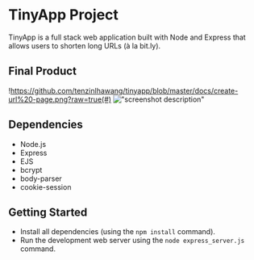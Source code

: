 # TinyApp Project

TinyApp is a full stack web application built with Node and Express that allows users to shorten long URLs (à la bit.ly).

## Final Product

!https://github.com/tenzinlhawang/tinyapp/blob/master/docs/create-url%20-page.png?raw=true(#)
!["screenshot description"](#)

## Dependencies

- Node.js
- Express
- EJS
- bcrypt
- body-parser
- cookie-session

## Getting Started

- Install all dependencies (using the `npm install` command).
- Run the development web server using the `node express_server.js` command.
